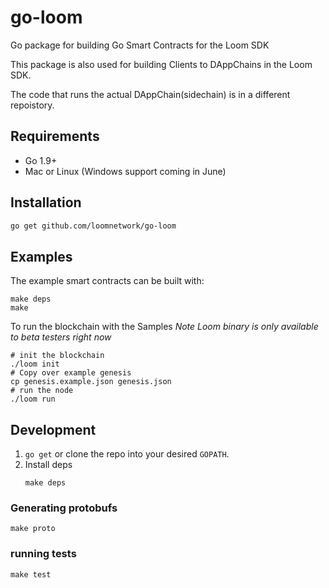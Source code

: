 # go-loom
Go package for building Go Smart Contracts  for the Loom SDK

This package is also used for building Clients to DAppChains in the Loom SDK. 

The code that runs the actual DAppChain(sidechain) is in a different repoistory.

## Requirements

- Go 1.9+
- Mac or Linux (Windows support coming in June)

## Installation

```bash
go get github.com/loomnetwork/go-loom
```

## Examples

The example smart contracts can be built with:
```shell
make deps
make
```

To run the blockchain with the Samples
*Note Loom binary is only available to beta testers right now*

```shell
# init the blockchain
./loom init
# Copy over example genesis
cp genesis.example.json genesis.json
# run the node
./loom run
```

## Development

1. `go get` or clone the repo into your desired `GOPATH`.
2. Install deps
   ```shell
   make deps
   ```

### Generating protobufs
```shell
make proto
```

### running tests
```shell
make test
```
